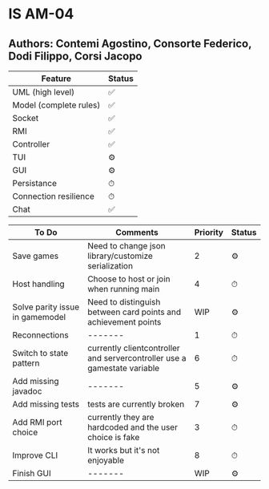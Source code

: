 # IS AM-04
## Authors: Contemi Agostino, Consorte Federico, Dodi Filippo, Corsi Jacopo

|Feature|Status|
|-------|------|
|UML (high level)|✅|
|Model (complete rules)|✅|
|Socket|✅|
|RMI|✅|
|Controller|✅|
|TUI|⚙️|
|GUI|⚙️|
|Persistance|⏱|
|Connection resilience|⏱|
|Chat|✅|

|To Do |Comments |Priority |Status|
|-------|-------|-------|------|
|Save games|Need to change json library/customize serialization|2|⚙️|
|Host handling|Choose to host or join when running main|4|⏱|
|Solve parity issue in gamemodel|Need to distinguish between card points and achievement points|WIP|⚙️|
|Reconnections|-------|1|⏱|
|Switch to state pattern|currently clientcontroller and servercontroller use a gamestate variable|6|⏱|
|Add missing javadoc|-------|5|⚙️|
|Add missing tests|tests are currently broken|7|⚙️|
|Add RMI port choice|currently they are hardcoded and the user choice is fake|3|⏱|
|Improve CLI|It works but it's not enjoyable|8|⏱|
|Finish GUI|-------|WIP|⚙️|
